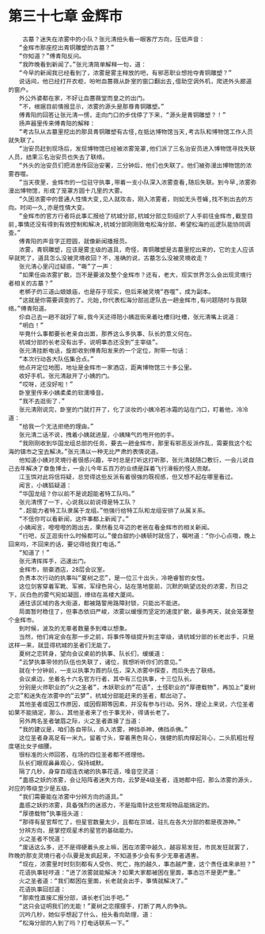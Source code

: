 # 第三十七章 金辉市
        古墓？迷失在浓雾中的小队？张元清扭头看一眼客厅方向，压低声音：
       “金辉市那座挖出青铜雕塑的古墓？”
       “你知道？”傅青阳反问。
       “我昨晚看到新闻了。”张元清简单解释一句，道：
       “今早的新闻我已经看到了，浓雾是雾主释放的吧，有邪恶职业想抢夺青铜雕塑？”
       说话间，他已经打开衣柜，吩咐血蔷薇从卧室的窗口翻出去,借助空调外机，爬进外头廊道的窗户。
       外公外婆都在家，不好让血蔷薇堂而皇之的出门。
       “不，根据目前情报显示，浓雾的源头是那尊青铜雕塑。”
       傅青阳的回答让张元清一愣，走向门口的步伐停了下来，“源头是青铜雕塑？！”
       扬声器里传来傅青阳的解释：
       “考古队从古墓里挖出的那具青铜雕塑有古怪,在抵达博物馆当天,考古队和博物馆工作人员就失联了。
       “治安员赶到现场后，发现博物馆已经被浓雾笼罩,他们派了三名治安员进入博物馆寻找失联人员，结果三名治安员也失去了联络。
       “外头的治安员们把消息传回治安署，三分钟后，他们也失联了。他们被弥漫出博物馆的浓雾吞噬。
       “当天夜里，金辉市的一位驻守执事,带着一支小队深入浓雾查看,随后失联。到今早,浓雾弥漫出博物馆，形成了笼罩方圆十几里的大雾。
       “久困浓雾中的普通人性情大变,见人就攻击，刚入浓雾者，则如无头苍蝇,找不到出去的方向。时间一久,亦是性情大变。
       “金辉市的官方行者将此事汇报给了杭城分部,杭城分部立刻组织了人手前往金辉市,截至目前,事情还没有得到有效控制和解决,杭城分部刚刚致电松海分部，希望松海的巡逻队能协同调查。”
       傅青阳的声音字正腔圆，就像新闻播报员。
       浓雾，青铜雕塑，应该是雾主级的道具，奇怪，青铜雕塑是古墓里挖出来的，它的主人应该早就死了，道具怎么没被灵境收回？不，准确的说，古墓怎么没被灵境收走？
       张元清心里闪过疑惑，“嘶”了一声：
       “如果任由浓雾扩散，岂不是要波及整个金辉市？还有，老大，现实世界怎么会出现灵境行者相关的古墓？”
       老梆子的三道山娘娘庙，也是存于现实，但后来被灵境“吞噬”，成为副本。
       “这就是你需要调查的了。元始,你代表松海分部巡逻队去一趟金辉市,有问题随时与我联络。”傅青阳道。
       伱自己去一趟不就好了嘛,我今天还得陪小姨逛街来着吐槽归吐槽，张元清嘴上说道：
       “明白！”
       毕竟什么事都要长老亲自出面，那养这么多执事、队长的意义何在。
       杭城分部的长老没有出手，说明事态还没到“主宰级”。
       张元清挂断电话，旋即收到傅青阳发来的一个定位，附带一句话：
       “本次行动各大队伍集合点。”
       他点开定位地图，地址是金辉市一家酒店，距离博物馆三十多公里。
       收好手机，张元清敲开了小姨的门。
       “哎呀，还没好啦！”
       卧室里传来小姨柔柔的软濡嗓音。
       “我不去逛街了.”
       张元清刚说完，卧室的门就打开了，化了淡妆的小姨冷若冰霜的站在门口，盯着他，冷冷道：
       “给我一个无法拒绝的理由。”
       张元清二话不说，拽着小姨就进屋，小姨赌气的甩开他的手。
       “我刚刚收到华国龙组总部的任务，要去一趟金辉市，那里有邪恶反派作乱，需要我这个松海的镇市之宝去解决。”张元清以一种无比严肃的表情说道。
       他知道小姨对灵境行者很感兴趣，平时总是打听这打听那，张元清就随口敷衍，一会儿说自己去年解决了章鱼博士，一会儿今年五百万的业绩是踩着飞行滑板的怪人贡献。
       江玉饵对此将信将疑，总觉得这些反派有着很强的既视感，但又想不起在哪里看过。
       闻言，小姨狐疑道：
       “华国龙组？你以前不是说超能者特工队吗。”
       张元清愣了一下，心说我以前说得是特工队？
       “.超能力者特工队隶属于龙组。”他强行给特工队和龙组安排了从属关系。
       “不信你可以看新闻，这件事都上新闻了。”
       小姨闻言，噔噔噔的跑出去，果然看见年迈的老爸在看金辉市的相关新闻。
       “行吧，反正逛街什么时候都可以。”傻白甜的小姨顿时就信了，嘱咐道：“你小心点哦，晚上回来吗，不回来的话，要记得给我打电话。”
       “知道了！”
       张元清挥挥手，迅速出门。
       金辉市，丽豪酒店，28层会议室。
       负责本次行动的执事叫“夏树之恋”，是一位三十出头，冷艳睿智的女性。
       这位剑客穿着军靴、军裤，军绿色背心，站在落地窗前，沉默的眺望远处的浓雾，烈日之下，灰白色的雾气宛如凝固，缭绕在高楼大厦间。
       通往该区域的各大街道，都被路警用路障封锁，只能出不能进。
       局面暂时稳住了，但事态依旧严峻，浓雾以缓慢而坚定的速度扩散，最多两天，就会笼罩整个金辉市。
       到时候，波及的无辜者数量多到难以想象。
       当然，他们肯定会在那一步之前，将事件等级提升到主宰级，请杭城分部的长老出手，只是这样一来，就显得杭城的圣者们无能了。
       夏树之恋转身，望向会议桌前的执事、队长们，缓缓道：
       “云梦执事带领的队伍也失联了，诸位，我想听听你们的意见。”
       就在十分钟前，一支以执事为首的队伍，深入浓雾中探查，而后失去了联络。
       会议桌边，坐着名十六名官方行者，其中有三位执事，十三位队长。
       分别是火师职业的“火之圣者”，木妖职业的“花语”，土怪职业的“厚德载物”，再加上“夏树之恋”和迷失在浓雾中的“云梦”，杭城分部能赶来的圣者，都出动了。
       其他圣者或因工作原因，或因假期等因素，并没有参与行动。另外，理论上来说，六位圣者如果不能搞定，那么，其他圣者来了也于事无补，得请长老了。
       另外两名圣者皱眉之际，火之圣者直接了当道：
       “我的建议是，咱们各自带队，杀入浓雾，神挡杀神，佛挡杀佛。”
       这位圣者身高足有一米九，留着寸头，穿着黑色背心，强健的肌肉撑起背心，二头肌粗壮程度堪比女子细腰。
       很标准的火师回答，在场的四位圣者都不搭理他。
       队长们眼观鼻鼻观心，保持缄默。
       隔了几秒，身穿百褶连衣裙的执事花语，嗓音空灵道：
       “蛊惑之妖的浓雾，会让陷阵者迷失方向，云梦是4级圣者，连她都中招，那么浓雾的源头，对应的等级至少是五级。
       “我们需要能在浓雾中分辨方向的道具。”
       蛊惑之妖的浓雾，具备强烈的迷惑力，不是指南针这些常规物品能搞定的。
       “厚德载物”执事摇头道：
       “那得有星官帮忙了，但星官数量太少，且都在京城，驻扎在各大分部的都是夜游神。”
       分辨方向，是掌控观星术的星官的基础能力。
       火之圣者不悦道：
       “废话这么多，还不是得硬着头皮上嘛，困在浓雾中越久，越容易发狂，市民发狂就罢了，昨晚的那支灵境行者小队要是发疯起来，不知道多少会有多少无辜者遇害。
       “现在，浓雾里时时刻刻都有人受伤、死亡，拖的越久，事态越严重，这个责任谁来承担？”
       花语执事轻哼道：“进了浓雾就能解决？如果大家都被困在里面，事态岂不是更严重。”
       火之圣者道：“我们都困在里面，长老就会出手，事情就解决了。”
       花语执事回怼道：
       “那索性直接汇报分部，请长老们出手吧。”
       “这只会证明我们的无能！”夏树之恋摆摆手，打断了两人的争执。
       沉吟几秒，她似乎想起了什么，扭头看向助理，道：
       “松海分部的人到了吗？打电话联系一下。”